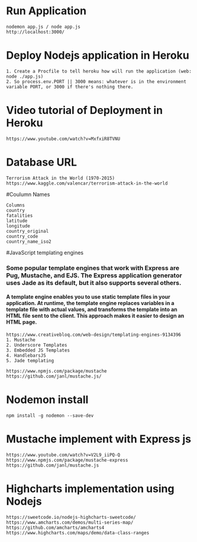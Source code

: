 # Run Application
```
nodemon app.js / node app.js
http://localhost:3000/
```

# Deploy Nodejs application in Heroku
```
1. Create a Procfile to tell heroku how will run the application (web: node ./app.js)
2. So process.env.PORT || 3000 means: whatever is in the environment variable PORT, or 3000 if there's nothing there.
```

# Video tutorial of Deployment in Heroku
```
https://www.youtube.com/watch?v=MxfxiR8TVNU
```

# Database URL
```
Terrorism Attack in the World (1970-2015)
https://www.kaggle.com/valencar/terrorism-attack-in-the-world
```

#Coulumn Names

```
Columns
country
fatalities
latitude
longitude
country_original
country_code
country_name_iso2
```

#JavaScript templating engines

### Some popular template engines that work with Express are Pug, Mustache, and EJS. The Express application generator uses Jade as its default, but it also supports several others.

#### A template engine enables you to use static template files in your application. At runtime, the template engine replaces variables in a template file with actual values, and transforms the template into an HTML file sent to the client. This approach makes it easier to design an HTML page.

```
https://www.creativebloq.com/web-design/templating-engines-9134396
1. Mustache
2. Underscore Templates
3. Embedded JS Templates
4. HandlebarsJS
5. Jade templating
```

```
https://www.npmjs.com/package/mustache
https://github.com/janl/mustache.js/
```

# Nodemon install

```
npm install -g nodemon --save-dev
```

# Mustache implement with Express js

```
https://www.youtube.com/watch?v=V2L9_iiPQ-Q
https://www.npmjs.com/package/mustache-express
https://github.com/janl/mustache.js
```

# Highcharts implementation using Nodejs
```
https://sweetcode.io/nodejs-highcharts-sweetcode/
https://www.amcharts.com/demos/multi-series-map/
https://github.com/amcharts/amcharts4
https://www.highcharts.com/maps/demo/data-class-ranges
```